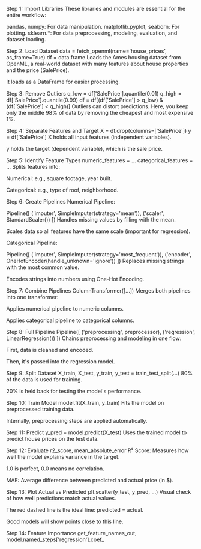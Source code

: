 Step 1: Import Libraries
These libraries and modules are essential for the entire workflow:

pandas, numpy: For data manipulation.
matplotlib.pyplot, seaborn: For plotting.
sklearn.*: For data preprocessing, modeling, evaluation, and dataset loading.

Step 2: Load Dataset
data = fetch_openml(name='house_prices', as_frame=True)
df = data.frame
Loads the Ames housing dataset from OpenML, a real-world dataset with many features about house properties and the price (SalePrice).

It loads as a DataFrame for easier processing.

Step 3: Remove Outliers
q_low = df['SalePrice'].quantile(0.01)
q_high = df['SalePrice'].quantile(0.99)
df = df[(df['SalePrice'] > q_low) & (df['SalePrice'] < q_high)]
Outliers can distort predictions. Here, you keep only the middle 98% of data by removing the cheapest and most expensive 1%.

Step 4: Separate Features and Target
X = df.drop(columns=['SalePrice'])
y = df['SalePrice']
X holds all input features (independent variables).

y holds the target (dependent variable), which is the sale price.

Step 5: Identify Feature Types
numeric_features = ...
categorical_features = ...
Splits features into:

Numerical: e.g., square footage, year built.

Categorical: e.g., type of roof, neighborhood.

Step 6: Create Pipelines
Numerical Pipeline:

Pipeline([
    ('imputer', SimpleImputer(strategy='mean')),
    ('scaler', StandardScaler())
])
Handles missing values by filling with the mean.

Scales data so all features have the same scale (important for regression).

Categorical Pipeline:

Pipeline([
    ('imputer', SimpleImputer(strategy='most_frequent')),
    ('encoder', OneHotEncoder(handle_unknown='ignore'))
])
Replaces missing strings with the most common value.

Encodes strings into numbers using One-Hot Encoding.

Step 7: Combine Pipelines
ColumnTransformer([...])
Merges both pipelines into one transformer:

Applies numerical pipeline to numeric columns.

Applies categorical pipeline to categorical columns.

Step 8: Full Pipeline
Pipeline([
    ('preprocessing', preprocessor),
    ('regression', LinearRegression())
])
Chains preprocessing and modeling in one flow:

First, data is cleaned and encoded.

Then, it's passed into the regression model.

Step 9: Split Dataset
X_train, X_test, y_train, y_test = train_test_split(...)
80% of the data is used for training.

20% is held back for testing the model's performance.

Step 10: Train Model
model.fit(X_train, y_train)
Fits the model on preprocessed training data.

Internally, preprocessing steps are applied automatically.

Step 11: Predict
y_pred = model.predict(X_test)
Uses the trained model to predict house prices on the test data.

Step 12: Evaluate
r2_score, mean_absolute_error
R² Score: Measures how well the model explains variance in the target.

1.0 is perfect, 0.0 means no correlation.

MAE: Average difference between predicted and actual price (in $).

Step 13: Plot Actual vs Predicted
plt.scatter(y_test, y_pred, ...)
Visual check of how well predictions match actual values.

The red dashed line is the ideal line: predicted = actual.

Good models will show points close to this line.

Step 14: Feature Importance
get_feature_names_out, model.named_steps['regression'].coef_

